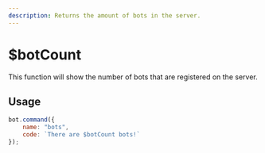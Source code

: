 ```yaml
---
description: Returns the amount of bots in the server.
---
```


# $botCount

This function will show the number of bots that are registered on the server.

## Usage

```javascript
bot.command({
    name: "bots",
    code: `There are $botCount bots!`
});
```

